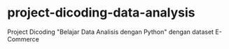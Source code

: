 # project-dicoding-data-analysis
Project Dicoding "Belajar Data Analisis dengan Python"  dengan dataset E-Commerce
